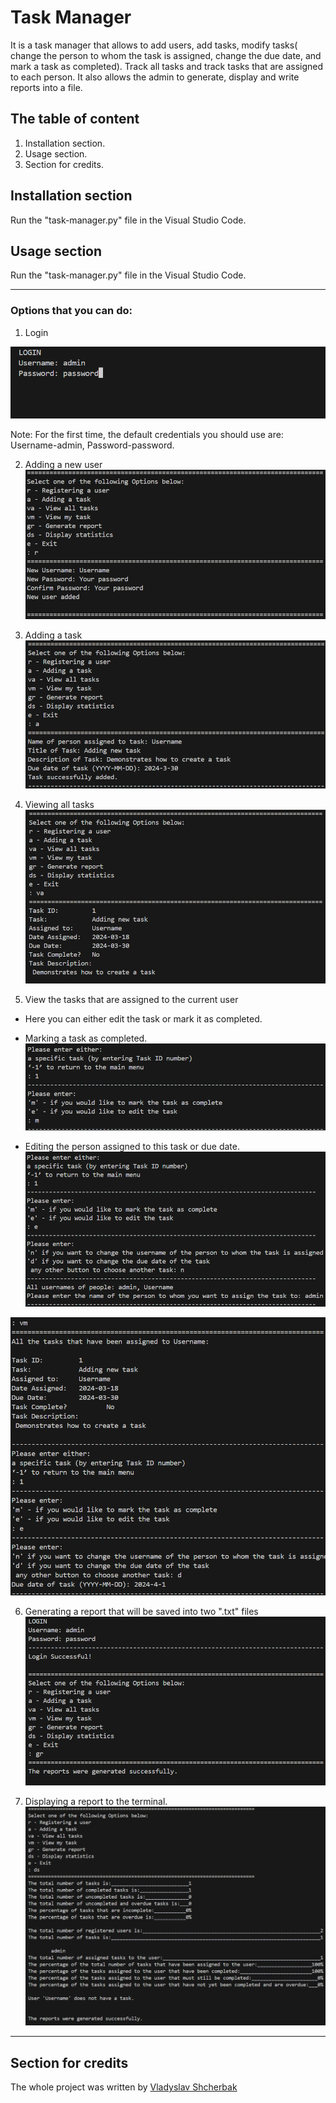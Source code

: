 
# Task Manager

It is a task manager that allows to add users, add tasks, modify tasks( change the person to whom the task is assigned, change the due date, and mark a task as completed). Track all tasks and track tasks that are assigned to each person. It also allows the admin to generate, display and write reports into a file.

## The table of content

1. Installation section.
2. Usage section.
3. Section for credits.
## Installation section

Run the "task-manager.py" file in the Visual Studio Code.
## Usage section

Run the "task-manager.py" file in the Visual Studio Code.
***
### Options that you can do:
    
   1. Login

   ![First loggin](https://github.com/Vladyslav1389/finalCapstone/blob/master/Images/First%20Login.png)
  
  Note: For the first time, the default credentials you should use are: Username-admin, Password-password.

   2. Adding a new user
   ![Adding new user](https://github.com/Vladyslav1389/finalCapstone/blob/master/Images/Adding%20new%20user.png)

   3. Adding a task
   ![Adding a new task](https://github.com/Vladyslav1389/finalCapstone/blob/master/Images/Adding%20a%20task.png)

   4. Viewing all tasks
   ![View all tasks](https://github.com/Vladyslav1389/finalCapstone/blob/master/Images/View%20all%20tasks.png)

   5. View the tasks that are assigned to the current user

   - Here you can either edit the task or mark it as completed.

   * Marking a task as completed.     
   ![Marking task as complete](https://github.com/Vladyslav1389/finalCapstone/blob/master/Images/Mark%20as%20completed.png)
   
   * Editing the person assigned to this task or due date.
   ![Changing the pearson](https://github.com/Vladyslav1389/finalCapstone/blob/master/Images/Editing%20the%20name%20of%20the%20user%20the%20task%20is%20assigned%20to.png)

   ![Changing due date](https://github.com/Vladyslav1389/finalCapstone/blob/master/Images/Editing%20the%20due%20date%20of%20the%20task.png)

   6. Generating a report that will be saved into two ".txt" files
   ![Generating a report](https://github.com/Vladyslav1389/finalCapstone/blob/master/Images/Generating%20the%20report.png)

   7. Displaying a report to the terminal.
   ![Displaying a report](https://github.com/Vladyslav1389/finalCapstone/blob/master/Images/Displaying%20the%20report.png)
***
## Section for credits

The whole project was written by [Vladyslav Shcherbak](https://github.com/Vladyslav1389 "https://github.com/Vladyslav1389")
